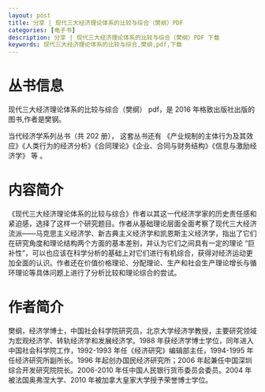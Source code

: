 ```yaml
---
layout: post
title: 分享 | 现代三大经济理论体系的比较与综合（樊纲）PDF
categories: [电子书]
description: 分享 | 现代三大经济理论体系的比较与综合（樊纲）PDF 下载
keywords: 现代三大经济理论体系的比较与综合,樊纲,pdf,下载
---
```


<!--
现代三大经济理论体系的比较与综合（樊纲）.pdf：https://url03.ctfile.com/f/24333903-977304472-e6eb6c?p=5831 【访问密码: 5831】，选择【普通下载】
-->

# 丛书信息

现代三大经济理论体系的比较与综合（樊纲） pdf，是 2016 年格致出版社出版的图书,作者是樊钢。

当代经济学系列丛书（共 202 册）， 这套丛书还有 《产业规制的主体行为及其效应》《人类行为的经济分析》《合同理论》《企业、合同与财务结构》《信息与激励经济学》 等 。

# 内容简介

《现代三大经济理论体系的比较与综合》作者以其这一代经济学家的历史责任感和紧迫感，选择了这样一个研究题目。作者从基础理论层面全面考察了现代三大经济流派——马克思主义经济学、新古典主义经济学和凯恩斯主义经济学，指出了它们在研究角度和理论结构两个方面的基本差别，并认为它们之间具有一定的理论 “巨补性”，可以也应该在科学分析的基础上对它们进行有机综合，获得对经济运动更加全面的认识。作者还在价值价格理论、分配理论、生产和社会生产理论增长与循环理论等具体问题上进行了分析比较和理论综合的尝试。

# 作者简介

樊纲，经济学博士，中国社会科学院研究员，北京大学经济学教授，主要研究领域为宏观经济学、转轨经济学和发展经济学。1988 年获经济学博士学位，同年进入中国社会科学院工作，1992-1993 年任《经济研究》编辑部主任，1994-1995 年任经济研究所副所长。1996 年起创办国民经济研究所；2006 年起兼任中国深圳综合开发研究院院长。2006-2010 年任中国人民银行货币委员会委员。2004 年被法国奥弗涅大学、2010 年被加拿大皇家大学授予荣誉博士学位。
